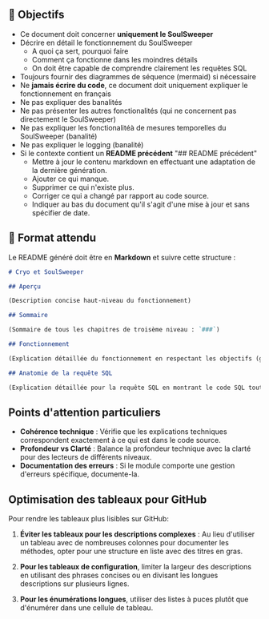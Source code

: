 ## 🎯 Objectifs

- Ce document doit concerner **uniquement le SoulSweeper**
- Décrire en détail le fonctionnement du SoulSweeper
  - A quoi ça sert, pourquoi faire
  - Comment ça fonctionne dans les moindres détails
  - On doit être capable de comprendre clairement les requêtes SQL
- Toujours fournir des diagrammes de séquence (mermaid) si nécessaire
- Ne **jamais écrire du code**, ce document doit uniquement expliquer le fonctionnement en français
- Ne pas expliquer des banalités
- Ne pas présenter les autres fonctionalités (qui ne concernent pas directement le SoulSweeper)
- Ne pas expliquer les fonctionalitéà de mesures temporelles du SoulSweeper (banalité)
- Ne pas expliquer le logging (banalité)
- Si le contexte contient un **README précédent** "## README précédent"
  - Mettre à jour le contenu markdown en effectuant une adaptation de la dernière génération.
  - Ajouter ce qui manque.
  - Supprimer ce qui n'existe plus.
  - Corriger ce qui a changé par rapport au code source.
  - Indiquer au bas du document qu'il s'agit d'une mise à jour et sans spécifier de date.

## 📑 Format attendu

Le README généré doit être en **Markdown** et suivre cette structure :

```markdown
# Cryo et SoulSweeper

## Aperçu

(Description concise haut-niveau du fonctionnement)

## Sommaire

(Sommaire de tous les chapitres de troisème niveau : `###`)

## Fonctionnement

(Explication détaillée du fonctionnement en respectant les objectifs (garde les détails pour les requêtes SQL dans le chapitre "Anatomie de la requête SQL"))

## Anatomie de la requête SQL

(Explication détaillée pour la requête SQL en montrant le code SQL tout en expliquant les parties)
```

## Points d'attention particuliers

- **Cohérence technique** : Vérifie que les explications techniques correspondent exactement à ce qui est dans le code source.
- **Profondeur vs Clarté** : Balance la profondeur technique avec la clarté pour des lecteurs de différents niveaux.
- **Documentation des erreurs** : Si le module comporte une gestion d'erreurs spécifique, documente-la.

## Optimisation des tableaux pour GitHub

Pour rendre les tableaux plus lisibles sur GitHub:

1. **Éviter les tableaux pour les descriptions complexes** : Au lieu d'utiliser un tableau avec de nombreuses colonnes pour documenter les méthodes, opter pour une structure en liste avec des titres en gras.

2. **Pour les tableaux de configuration**, limiter la largeur des descriptions en utilisant des phrases concises ou en divisant les longues descriptions sur plusieurs lignes.

3. **Pour les énumérations longues**, utiliser des listes à puces plutôt que d'énumérer dans une cellule de tableau.
